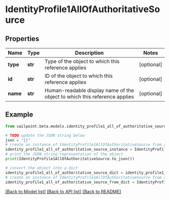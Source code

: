 # IdentityProfile1AllOfAuthoritativeSource


## Properties

Name | Type | Description | Notes
------------ | ------------- | ------------- | -------------
**type** | **str** | Type of the object to which this reference applies | [optional] 
**id** | **str** | ID of the object to which this reference applies | [optional] 
**name** | **str** | Human-readable display name of the object to which this reference applies | [optional] 

## Example

```python
from sailpoint.beta.models.identity_profile1_all_of_authoritative_source import IdentityProfile1AllOfAuthoritativeSource

# TODO update the JSON string below
json = "{}"
# create an instance of IdentityProfile1AllOfAuthoritativeSource from a JSON string
identity_profile1_all_of_authoritative_source_instance = IdentityProfile1AllOfAuthoritativeSource.from_json(json)
# print the JSON string representation of the object
print(IdentityProfile1AllOfAuthoritativeSource.to_json())

# convert the object into a dict
identity_profile1_all_of_authoritative_source_dict = identity_profile1_all_of_authoritative_source_instance.to_dict()
# create an instance of IdentityProfile1AllOfAuthoritativeSource from a dict
identity_profile1_all_of_authoritative_source_from_dict = IdentityProfile1AllOfAuthoritativeSource.from_dict(identity_profile1_all_of_authoritative_source_dict)
```
[[Back to Model list]](../README.md#documentation-for-models) [[Back to API list]](../README.md#documentation-for-api-endpoints) [[Back to README]](../README.md)


